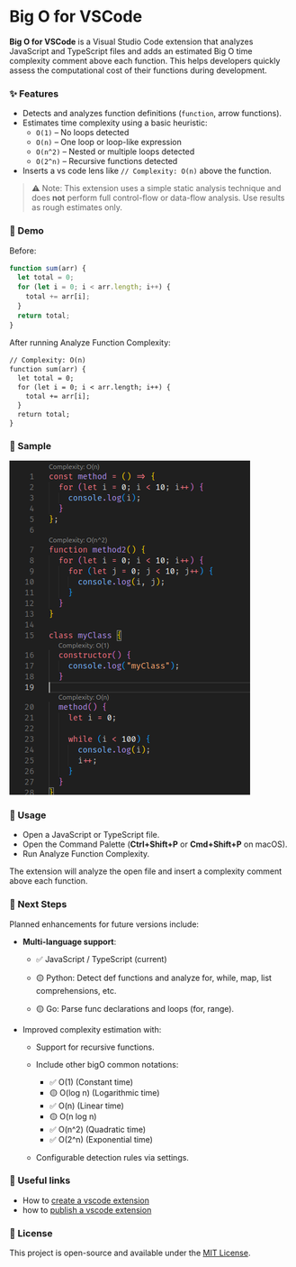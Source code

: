 # Big O for VSCode

**Big O for VSCode** is a Visual Studio Code extension that analyzes JavaScript and TypeScript files and adds an estimated Big O time complexity comment above each function. This helps developers quickly assess the computational cost of their functions during development.

### ✨ Features

- Detects and analyzes function definitions (`function`, arrow functions).
- Estimates time complexity using a basic heuristic:
  - `O(1)` – No loops detected
  - `O(n)` – One loop or loop-like expression
  - `O(n^2)` – Nested or multiple loops detected
  - `O(2^n)` – Recursive functions detected
- Inserts a vs code lens like `// Complexity: O(n)` above the function.

> ⚠️ Note: This extension uses a simple static analysis technique and does **not** perform full control-flow or data-flow analysis. Use results as rough estimates only.

### 🎥 Demo

Before:

```ts
function sum(arr) {
  let total = 0;
  for (let i = 0; i < arr.length; i++) {
    total += arr[i];
  }
  return total;
}
```

After running Analyze Function Complexity:

```
// Complexity: O(n)
function sum(arr) {
  let total = 0;
  for (let i = 0; i < arr.length; i++) {
    total += arr[i];
  }
  return total;
}
```

### 📎 Sample

![image](images/sample.png)

### 🚀 Usage

- Open a JavaScript or TypeScript file.
- Open the Command Palette (**Ctrl+Shift+P** or **Cmd+Shift+P** on macOS).
- Run Analyze Function Complexity.

The extension will analyze the open file and insert a complexity comment above each function.

### 🔮 Next Steps

Planned enhancements for future versions include:

- **Multi-language support**:

  - ✅ JavaScript / TypeScript (current)

  - 🟡 Python: Detect def functions and analyze for, while, map, list comprehensions, etc.

  - 🟡 Go: Parse func declarations and loops (for, range).

- Improved complexity estimation with:

  - Support for recursive functions.

  - Include other bigO common notations:

    - ✅ O(1) (Constant time)
    - 🟡 O(log n) (Logarithmic time)
    - ✅ O(n) (Linear time)
    - 🟡 O(n log n)
    - ✅ O(n^2) (Quadratic time)
    - ✅ O(2^n) (Exponential time)

  - Configurable detection rules via settings.

### 🔗 Useful links

- How to [create a vscode extension](https://code-visualstudio-com.translate.goog/api/get-started/your-first-extension?_x_tr_sl=en&_x_tr_tl=pt&_x_tr_hl=pt&_x_tr_pto=tc)
- how to [publish a vscode extension](https://code.visualstudio.com/api/working-with-extensions/publishing-extension#vsce)

### 📄 License

This project is open-source and available under the [MIT License](LICENSE).
